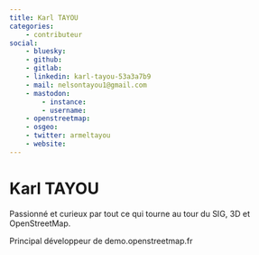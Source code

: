 ```yaml
---
title: Karl TAYOU
categories:
    - contributeur
social:
    - bluesky:
    - github:
    - gitlab:
    - linkedin: karl-tayou-53a3a7b9
    - mail: nelsontayou1@gmail.com
    - mastodon:
        - instance:
        - username:
    - openstreetmap:
    - osgeo:
    - twitter: armeltayou
    - website:
---
```


# Karl TAYOU

<!-- --8<-- [start:author-sign-block] -->

Passionné et curieux par tout ce qui tourne au tour du SIG, 3D et OpenStreetMap.

Principal développeur de demo.openstreetmap.fr

<!-- --8<-- [end:author-sign-block] -->
